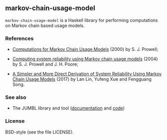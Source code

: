 ## markov-chain-usage-model

`markov-chain-usage-model` is a Haskell library for performing computations on
Markov chain based usage models.

### References

  * [Computations for Markov Chain Usage
    Models](http://citeseerx.ist.psu.edu/viewdoc/download?doi=10.1.1.416.2257&rep=rep1&type=pdf)
    (2000) by S. J. Prowell;

  * [Computing system reliability using Markov chain usage
    models](https://dl.acm.org/citation.cfm?id=1035099) (2004) by S. J. Prowell
    and J. H. Poore;

  * [A Simpler and More Direct Derivation of System Reliability Using Markov
    Chain Usage
    Models](https://ksiresearchorg.ipage.com/seke/seke17paper/seke17paper_91.pdf)
    (2017) by Lan Lin, Yufeng Xue and Fengguang Song.

### See also

  * The JUMBL library and tool ([documentation](http://jumbl.sourceforge.net/)
    and [code](https://sourceforge.net/p/jumbl/code/ci/master/tree/))

### License

BSD-style (see the file LICENSE).
